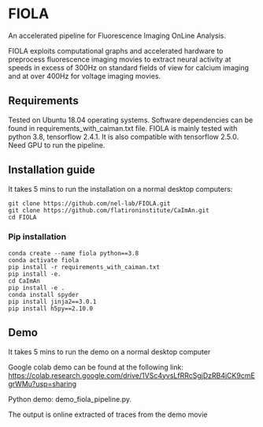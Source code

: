 # FIOLA
An accelerated pipeline for Fluorescence Imaging OnLine Analysis. 

FIOLA exploits computational graphs and accelerated hardware to preprocess fluorescence imaging movies to extract neural activity at speeds in excess of 300Hz on standard fields of view for calcium imaging and at over 400Hz for voltage imaging movies.

## Requirements
Tested on Ubuntu 18.04 operating systems. Software dependencies can be found in requirements_with_caiman.txt file. FIOLA is mainly tested with python 3.8, tensorflow 2.4.1. It is also compatible with tensorflow 2.5.0. Need GPU to run the pipeline.

## Installation guide
It takes 5 mins to run the installation on a normal desktop computers:

```
git clone https://github.com/nel-lab/FIOLA.git
git clone https://github.com/flatironinstitute/CaImAn.git
cd FIOLA
```

### Pip installation
```
conda create --name fiola python==3.8
conda activate fiola
pip install -r requirements_with_caiman.txt
pip install -e.
cd CaImAn
pip install -e . 
conda install spyder
pip install jinja2==3.0.1
pip install h5py==2.10.0
```


## Demo
It takes 5 mins to run the demo on a normal desktop computer

Google colab demo can be found at the following link: https://colab.research.google.com/drive/1VSc4yvsLfRRcSgjDzRB4jCK9cmEgrWMu?usp=sharing

Python demo: demo_fiola_pipeline.py. 

The output is online extracted of traces from the demo movie

